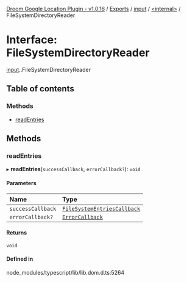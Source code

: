 [Droom Google Location Plugin - v1.0.16](../README.md) / [Exports](../modules.md) / [input](../modules/input.md) / [<internal\>](../modules/input._internal_.md) / FileSystemDirectoryReader

# Interface: FileSystemDirectoryReader

[input](../modules/input.md).[<internal>](../modules/input._internal_.md).FileSystemDirectoryReader

## Table of contents

### Methods

- [readEntries](input._internal_.FileSystemDirectoryReader.md#readentries)

## Methods

### readEntries

▸ **readEntries**(`successCallback`, `errorCallback?`): `void`

#### Parameters

| Name | Type |
| :------ | :------ |
| `successCallback` | [`FileSystemEntriesCallback`](input._internal_.FileSystemEntriesCallback.md) |
| `errorCallback?` | [`ErrorCallback`](input._internal_.ErrorCallback.md) |

#### Returns

`void`

#### Defined in

node_modules/typescript/lib/lib.dom.d.ts:5264
